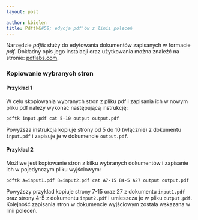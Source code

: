 ```yaml
---
layout: post

author: kbielen
title: Pdftk&#58; edycja pdf'ów z linii poleceń
---
```


Narzędzie _pdftk_ służy do edytowania dokumentów zapisanych w formacie _pdf_.
Dokładny opis jego instalacji oraz użytkowania można znaleźć na stronie:
[pdflabs.com](http://www.pdflabs.com/).

### Kopiowanie wybranych stron

#### Przykład 1

W celu skopiowania wybranych stron z pliku pdf i zapisania ich w nowym pliku pdf
należy wykonać następującą instrukcję:

```
pdftk input.pdf cat 5-10 output output.pdf
```

Powyższa instrukcja kopiuje strony od 5 do 10 (włącznie) z dokumentu `input.pdf`
i zapisuje je w dokumencie `output.pdf`.

#### Przykład 2

Możliwe jest kopiowanie stron z kilku wybranych dokumentów i zapisanie ich w
pojedynczym pliku wyjściowym:

```
pdftk A=input1.pdf B=input2.pdf cat A7-15 B4-5 A27 output output.pdf
```

Powyższy przykład kopiuje strony 7-15 oraz 27 z dokumentu `input1.pdf` oraz
strony 4-5 z dokumentu `input2.pdf` i umieszcza je w pliku `output.pdf`.
Kolejność zapisania stron w dokumencie wyjściowym została wskazana w linii
poleceń.
